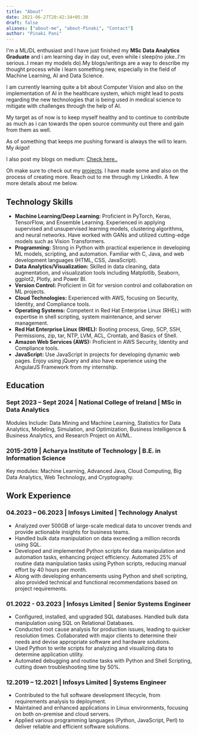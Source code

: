 ```yaml
---
title: "About"
date: 2021-06-27T20:42:34+05:30
draft: false
aliases: ["about-me", "about-Pinaki", "Contact"]
author: "Pinaki Pani"
---
```


I'm a ML/DL enthusiast and I have just finished my **MSc Data Analytics Graduate** and i am learning day in day out, even while i sleep(no joke..I'm serious..I mean my models do).My blogs/writings are a way to describe my thought process while i learn something new, especially in the field of Machine Learning, AI and Data Science.

I am currently learning quite a bit about Computer Vision and also on the implementation of AI in the healthcare system, which might lead to posts regarding the new technologies that is being used in medical science to mitigate with challenges through the help of AI.

My target as of now is to keep myself healthy and to continue to contribute as much as i can towards the open source community out there and gain from them as well.

As of something that keeps me pushing forward is always the will to learn. My _ikigai_!

I also post my blogs on medium: [Check here..](https://riesler.medium.com/few-basic-ideas-of-core-features-in-python-27bc62721009)

Oh make sure to check out my [projects](/projects/). I have made some and also on the process of creating more. Reach out to me through my LinkedIn.
A few more details about me below.

## Technology Skills

- **Machine Learning/Deep Learning:** Proficient in PyTorch, Keras, TensorFlow, and Ensemble Learning. Experienced in applying supervised and unsupervised learning models, clustering algorithms, and neural networks. Have worked with GANs and utilized cutting-edge models such as Vision Transformers.
- **Programming:** Strong in Python with practical experience in developing ML models, scripting, and automation. Familiar with C, Java, and web development languages (HTML, CSS, JavaScript).
- **Data Analytics/Visualization:** Skilled in data cleaning, data augmentation, and visualization tools including Matplotlib, Seaborn, ggplot2, Plotly, and Power BI.
- **Version Control:** Proficient in Git for version control and collaboration on ML projects.
- **Cloud Technologies:** Experienced with AWS, focusing on Security, Identity, and Compliance tools.
- **Operating Systems:** Competent in Red Hat Enterprise Linux (RHEL) with expertise in shell scripting, system maintenance, and server management.
- **Red Hat Enterprise Linux (RHEL):** Booting process, Grep, SCP, SSH, Permissions, zip, tar, NTP, LVM, ACL, Crontab, and Basics of Shell.
- **Amazon Web Services (AWS):** Proficient in AWS Security, Identity and Compliance tools.
- **JavaScript:** Use JavaScript in projects for developing dynamic web pages. Enjoy using jQuery and also have experience using the AngularJS Framework from my internship.

## Education

### Sept 2023 – Sept 2024 | National College of Ireland | MSc in Data Analytics

Modules Include: Data Mining and Machine Learning, Statistics for Data Analytics, Modeling, Simulation, and Optimization, Business Intelligence & Business Analytics, and Research Project on AI/ML.

### 2015-2019 | Acharya Institute of Technology | B.E. in Information Science

Key modules: Machine Learning, Advanced Java, Cloud Computing, Big Data Analytics, Web Technology, and Cryptography.

## Work Experience

### 04.2023 – 06.2023 | Infosys Limited | Technology Analyst

- Analyzed over 500GB of large-scale medical data to uncover trends and provide actionable insights for business teams.
- Handled bulk data manipulation on data exceeding a million records using SQL.
- Developed and implemented Python scripts for data manipulation and automation tasks, enhancing project efficiency. Automated 25% of routine data manipulation tasks using Python scripts, reducing manual effort by 40 hours per month.
- Along with developing enhancements using Python and shell scripting, also provided technical and functional recommendations based on project requirements.

### 01.2022 - 03.2023 | Infosys Limited | Senior Systems Engineer

- Configured, installed, and upgraded SQL databases. Handled bulk data manipulation using SQL on Relational Databases.
- Conducted root cause analysis for production issues, leading to quicker resolution times. Collaborated with major clients to determine their needs and devise appropriate software and hardware solutions.
- Used Python to write scripts for analyzing and visualizing data to determine application utility.
- Automated debugging and routine tasks with Python and Shell Scripting, cutting down troubleshooting time by 50%.

### 12.2019 – 12.2021 | Infosys Limited | Systems Engineer

- Contributed to the full software development lifecycle, from requirements analysis to deployment.
- Maintained and enhanced applications in Linux environments, focusing on both on-premise and cloud servers.
- Applied various programming languages (Python, JavaScript, Perl) to deliver reliable and efficient software solutions.
